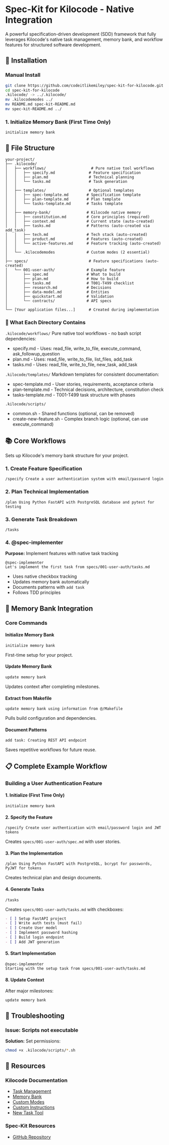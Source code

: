 # Spec-Kit for Kilocode - Native Integration

A powerful specification-driven development (SDD) framework that fully leverages Kilocode's native task management, memory bank, and workflow features for structured software development.


## 🚀 Installation

### Manual Install

```bash
git clone https://github.com/codeitlikemiley/spec-kit-for-kilocode.git
cd spec-kit-for-kilocode
.kilocode/ -> ../.kilocode/
mv .kilocodemodes ../
mv README.md spec-kit-README.md
mv spec-kit-README.md ../
```


### 1. Initialize Memory Bank (First Time Only)
```
initialize memory bank
```

## 📁 File Structure

```
your-project/
├── .kilocode/
│   ├── workflows/                    # Pure native tool workflows
│   │   ├── specify.md               # Feature specification
│   │   ├── plan.md                  # Technical planning
│   │   └── tasks.md                 # Task generation
│   │
│   ├── templates/                   # Optional templates
│   │   ├── spec-template.md        # Specification template
│   │   ├── plan-template.md        # Plan template
│   │   └── tasks-template.md       # Tasks template
│   │
│   ├── memory-bank/                # Kilocode native memory
│   │   ├── constitution.md         # Core principles (required)
│   │   ├── context.md              # Current state (auto-created)
│   │   ├── tasks.md                # Patterns (auto-created via add_task)
│   │   ├── tech.md                 # Tech stack (auto-created)
│   │   ├── product.md              # Features (auto-created)
│   │   └── active-features.md      # Feature tracking (auto-created)
│   │
│   └── .kilocodemodes              # Custom modes (2 essential)
│
├── specs/                           # Feature specifications (auto-created)
│   └── 001-user-auth/              # Example feature
│       ├── spec.md                 # What to build
│       ├── plan.md                 # How to build
│       ├── tasks.md                # T001-T499 checklist
│       ├── research.md             # Decisions
│       ├── data-model.md           # Entities
│       ├── quickstart.md           # Validation
│       └── contracts/              # API specs
│
└── [Your application files...]      # Created during implementation
```

### 📝 What Each Directory Contains
`.kilocode/workflows/`
Pure native tool workflows - no bash script dependencies:

- specify.md - Uses: read_file, write_to_file, execute_command, ask_followup_question
- plan.md - Uses: read_file, write_to_file, list_files, add_task
- tasks.md - Uses: read_file, write_to_file, new_task, add_task

`.kilocode/templates/`
Markdown templates for consistent documentation:

- spec-template.md - User stories, requirements, acceptance criteria
- plan-template.md - Technical decisions, architecture, constitution check
- tasks-template.md - T001-T499 task structure with phases

`.kilocode/scripts/`

- common.sh - Shared functions (optional, can be removed)
- create-new-feature.sh - Complex branch logic (optional, can use execute_command)

## 📚 Core Workflows


Sets up Kilocode's memory bank structure for your project.

### 1. Create Feature Specification
```
/specify Create a user authentication system with email/password login
```

### 2. Plan Technical Implementation
```
/plan Using Python FastAPI with PostgreSQL database and pytest for testing
```

### 3. Generate Task Breakdown
```
/tasks
```


### 4. @spec-implementer
**Purpose:** Implement features with native task tracking
```
@spec-implementer
Let's implement the first task from specs/001-user-auth/tasks.md
```
- Uses native checkbox tracking
- Updates memory bank automatically
- Documents patterns with `add task`
- Follows TDD principles


## 🧠 Memory Bank Integration

### Core Commands

#### Initialize Memory Bank
```
initialize memory bank
```
First-time setup for your project.

#### Update Memory Bank
```
update memory bank
```
Updates context after completing milestones.

#### Extract from Makefile
```
update memory bank using information from @/Makefile
```
Pulls build configuration and dependencies.

#### Document Patterns
```
add task: Creating REST API endpoint
```
Saves repetitive workflows for future reuse.


## 📋 Complete Example Workflow

### Building a User Authentication Feature

#### 1. Initialize (First Time Only)
```
initialize memory bank
```

#### 2. Specify the Feature
```
/specify Create user authentication with email/password login and JWT tokens
```
Creates `specs/001-user-auth/spec.md` with user stories.

#### 3. Plan the Implementation
```
/plan Using Python FastAPI with PostgreSQL, bcrypt for passwords, PyJWT for tokens
```
Creates technical plan and design documents.

#### 4. Generate Tasks
```
/tasks
```
Creates `specs/001-user-auth/tasks.md` with checkboxes:
```markdown
- [ ] Setup FastAPI project
- [ ] Write auth tests (must fail)
- [ ] Create User model
- [ ] Implement password hashing
- [ ] Build login endpoint
- [ ] Add JWT generation
```

#### 5. Start Implementation
```
@spec-implementer
Starting with the setup task from specs/001-user-auth/tasks.md
```

#### 8. Update Context
After major milestones:
```
update memory bank
```

## 🐛 Troubleshooting

### Issue: Scripts not executable
**Solution:** Set permissions:
```bash
chmod +x .kilocode/scripts/*.sh
```


## 🔗 Resources

### Kilocode Documentation
- [Task Management](https://kilocode.ai/docs/basic-usage/task-todo-list)
- [Memory Bank](https://kilocode.ai/docs/advanced-usage/memory-bank)
- [Custom Modes](https://kilocode.ai/docs/advanced-usage/custom-modes)
- [Custom Instructions](https://kilocode.ai/docs/advanced-usage/custom-instructions)
- [New Task Tool](https://kilocode.ai/docs/features/tools/new-task)

### Spec-Kit Resources
- [GitHub Repository](https://github.com/github/spec-kit)

